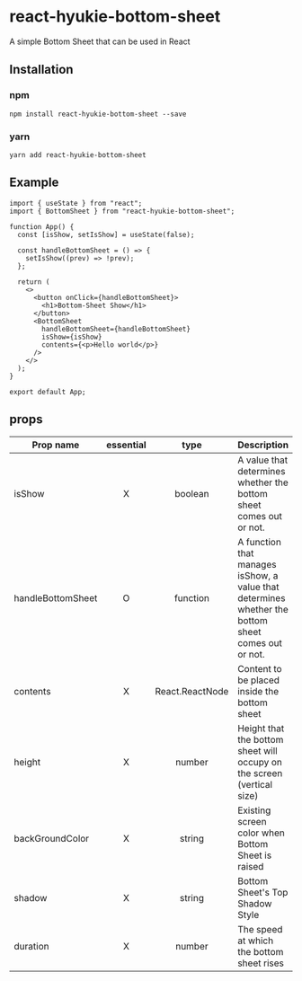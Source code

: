 # react-hyukie-bottom-sheet

A simple Bottom Sheet that can be used in React

## Installation

### npm

```
npm install react-hyukie-bottom-sheet --save
```

### yarn

```
yarn add react-hyukie-bottom-sheet
```

## Example

```
import { useState } from "react";
import { BottomSheet } from "react-hyukie-bottom-sheet";

function App() {
  const [isShow, setIsShow] = useState(false);

  const handleBottomSheet = () => {
    setIsShow((prev) => !prev);
  };

  return (
    <>
      <button onClick={handleBottomSheet}>
        <h1>Bottom-Sheet Show</h1>
      </button>
      <BottomSheet
        handleBottomSheet={handleBottomSheet}
        isShow={isShow}
        contents={<p>Hello world</p>}
      />
    </>
  );
}

export default App;
```

## props

| Prop name         | essential |      type       | Description                                                                                        | Example                                |
| ----------------- | :-------: | :-------------: | -------------------------------------------------------------------------------------------------- | -------------------------------------- |
| isShow            |     X     |     boolean     | A value that determines whether the bottom sheet comes out or not.                                 | `true`                                 |
| handleBottomSheet |     O     |    function     | A function that manages isShow, a value that determines whether the bottom sheet comes out or not. | `setIsShow((prev) => !prev)`           |
| contents          |     X     | React.ReactNode | Content to be placed inside the bottom sheet                                                       | `<p>Hello World</p>`                   |
| height            |     X     |     number      | Height that the bottom sheet will occupy on the screen (vertical size)                             | `350`                                  |
| backGroundColor   |     X     |     string      | Existing screen color when Bottom Sheet is raised                                                  | `gray` `rgba(0, 0, 0, 0.2)` `#fff` ... |
| shadow            |     X     |     string      | Bottom Sheet's Top Shadow Style                                                                    | `0px 0px 5px 0px rgba(0, 0, 0, 0.45)`  |
| duration          |     X     |     number      | The speed at which the bottom sheet rises                                                          | `500`                                  |
